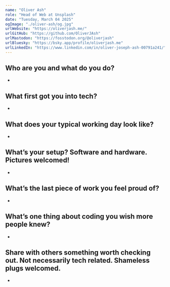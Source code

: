 ```yaml
---
name: "Oliver Ash"
role: "Head of Web at Unsplash"
date: "Tuesday, March 04 2025"
ogImage: "./oliver-ash/og.jpg"
urlWebsite: "https://oliverjash.me/"
urlGitHub: "https://github.com/OliverJAsh"
urlMastodon: "https://fosstodon.org/@oliverjash"
urlBluesky: "https://bsky.app/profile/oliverjash.me"
urlLinkedIn: "https://www.linkedin.com/in/oliver-joseph-ash-00791a241/"
---
```


## **Who are you and what do you do?**

-

## **What first got you into tech?**

-

## What does your typical working day look like?

-

## What’s your setup? Software and hardware. Pictures welcomed!

-

## What’s the last piece of work you feel proud of?

-

## What’s one thing about coding you wish more people knew?

-

## Share with others something worth checking out. Not necessarily tech related. Shameless plugs welcomed.

-
